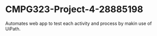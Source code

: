 # CMPG323-Project-4-28885198
Automates web app to test each activity and process by makin use of UiPath.
